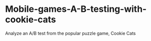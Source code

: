 # Mobile-games-A-B-testing-with-cookie-cats
Analyze an A/B test from the popular puzzle game, Cookie Cats
